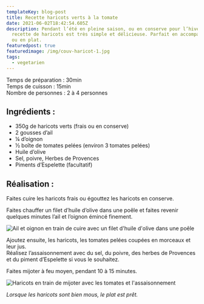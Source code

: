 ```yaml
---
templateKey: blog-post
title: Recette haricots verts à la tomate
date: 2021-06-02T18:42:54.605Z
description: Pendant l’été en pleine saison, ou en conserve pour l’hiver, cette
  recette de haricots est très simple et délicieuse. Parfait en accompagnement
  ou en plat.
featuredpost: true
featuredimage: /img/couv-haricot-1.jpg
tags:
  - vegetarien
---
```

Temps de préparation : 30min\
Temps de cuisson : 15min\
Nombre de personnes : 2 à 4 personnes

## Ingrédients :

* 350g de haricots verts (frais ou en conserve)
* 2 gousses d’ail
* ¼ d’oignon
* ½ boîte de tomates pelées (environ 3 tomates pelées)
* Huile d’olive
* Sel, poivre, Herbes de Provences
* Piments d’Espelette (facultatif)

## Réalisation :

Faites cuire les haricots frais ou égouttez les haricots en conserve.

Faites chauffer un filet d’huile d’olive dans une poêle et faites revenir quelques minutes l’ail et l’oignon émincé finement.

![Ail et oignon en train de cuire avec un  filet d'huile d'olive dans une poêle ](/img/huile-d-olive-ail-oignon.jpg "Ail et oignon ")

Ajoutez ensuite, les haricots, les tomates pelées coupées en morceaux et leur jus.\
Réalisez l’assaisonnement avec du sel, du poivre, des herbes de Provences et du piment d’Espelette si vous le souhaitez.  

Faites mijoter à feu moyen, pendant 10 à 15 minutes.

![Haricots en train de mijoter avec les tomates et l'assaisonnement ](/img/poele-haricot.jpg "Préparation haricots ")

*Lorsque les haricots sont bien mous, le plat est prêt.*